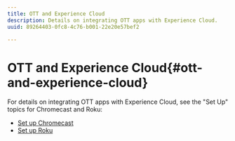 ```yaml
---
title: OTT and Experience Cloud
description: Details on integrating OTT apps with Experience Cloud.
uuid: 89264403-0fc8-4c76-b001-22e20e57bef2

---
```


# OTT and Experience Cloud{#ott-and-experience-cloud}

For details on integrating OTT apps with Experience Cloud, see the "Set Up" topics for Chromecast and Roku:

* [Set up Chromecast](/help/sdk-implement/setup/set-up-chromecast.md)
* [Set up Roku](/help/sdk-implement/setup/set-up-roku.md)

